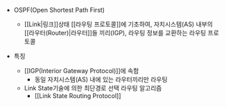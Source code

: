- OSPF(Open Shortest Path First)
	- [[Link|링크]]상태 [[라우팅 프로토콜]]에 기초하여, 자치시스템(AS) 내부의 [[라우터(Router)|라우터]]들 끼리(IGP), 라우팅 정보를 교환하는 라우팅 프로토콜

- 특징
	- [[IGP(Interior Gateway Protocol)]]에 속함
		- 동일 자치시스템(AS) 내에 있는 라우터끼리만 라우팅
	- Link State기술에 의한 최단경로 선택 라우팅 알고리즘
		- [[Link State Routing Protocol]]